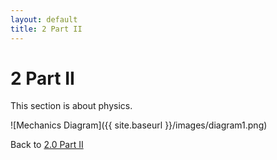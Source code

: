 ```yaml
---
layout: default
title: 2 Part II
---
```


# 2 Part II

This section is about physics.

![Mechanics Diagram]({{ site.baseurl }}/images/diagram1.png)

Back to [2.0 Part II](2_0_part_ii.md)
